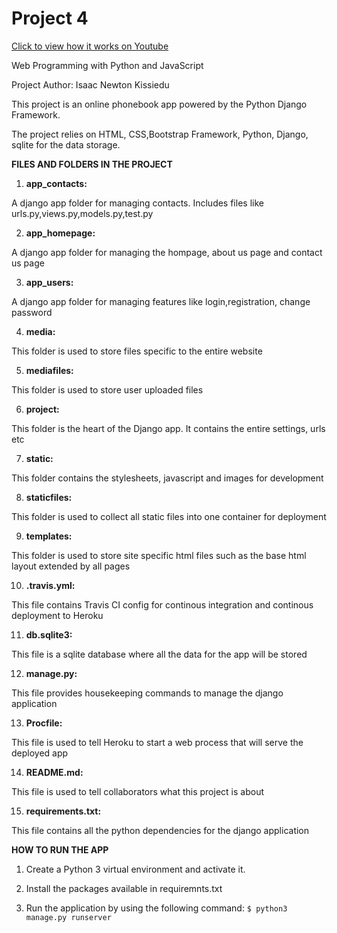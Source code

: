 # Project 4

[Click to view how it works on Youtube](https://www.youtube.com/watch?v=cRDR2uE2F0Q&list=PLN7IjqCA_0yBy38bWpZo7b30hZYx6f5dS&index=6&t=0s)


Web Programming with Python and JavaScript


Project Author: Isaac Newton Kissiedu

This project is an online phonebook app powered by the Python Django Framework.

The project relies on HTML, CSS,Bootstrap Framework, Python, Django, sqlite for the data storage.

**FILES AND FOLDERS IN THE PROJECT**

1. **app_contacts:** 

A django app folder for managing contacts. Includes files like urls.py,views.py,models.py,test.py

2. **app_homepage:** 

A django app folder for managing the hompage, about us page and contact us page

3. **app_users:** 

A django app folder for managing features like login,registration, change password

4. **media:** 

This folder is used to store files specific to the entire website

5. **mediafiles:** 

This folder is used to store user uploaded files

6. **project:** 

This folder is the heart of the Django app. It contains the entire settings, urls etc

7. **static:** 

This folder contains the stylesheets, javascript and images for development

8. **staticfiles:** 

This folder is used to collect all static files into one container for deployment

9. **templates:** 

This folder is used to store site specific html files such as the base html layout extended by all pages

10. **.travis.yml:** 

This file contains Travis CI config for continous integration and continous deployment to Heroku

11. **db.sqlite3:** 

This file is a sqlite database where all the data for the app will be stored

12. **manage.py:** 

This file provides housekeeping commands to manage the django application

13. **Procfile:** 

This file is used to tell Heroku to start a web process that will serve the deployed app

14. **README.md:** 

This file is used to tell collaborators what this project is about

15. **requirements.txt:** 

This file contains all the python dependencies for the django application


**HOW TO RUN THE APP**

1. Create a Python 3 virtual environment and activate it.

2. Install the packages available in requiremnts.txt

3. Run the application by using the following command: `$ python3 manage.py runserver`